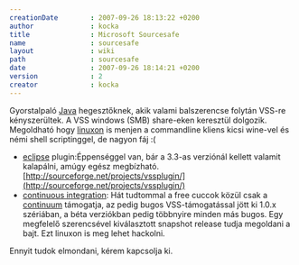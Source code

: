 ```yaml
---
creationDate        : 2007-09-26 18:13:22 +0200 
author              : kocka 
title               : Microsoft Sourcesafe 
name                : sourcesafe 
layout              : wiki 
path                : sourcesafe 
date                : 2007-09-26 18:14:21 +0200 
version             : 2 
creator             : kocka 
---
```

Gyorstalpaló [Java](java.html) hegesztőknek, akik valami balszerencse folytán VSS-re kényszerültek. A VSS windows (SMB) share-eken keresztül dolgozik. Megoldható hogy [linuxon](Missing.html) is menjen a commandline kliens kicsi wine-vel és némi shell scriptinggel, de nagyon fáj :(

*   [eclipse](Eclipse.html) plugin:Éppenséggel van, bár a 3.3-as verziónál kellett valamit kalapálni, amúgy egész megbízható. [http://sourceforge.net/projects/vssplugin/](http://sourceforge.net/projects/vssplugin/)
*   [continuous integration](Continuous%20Integration.html): Hát tudtommal a free cuccok közül csak a [continuum](continuum.html) támogatja, az pedig bugos VSS-támogatással jött ki 1.0.x szériában, a béta verziókban pedig többnyire minden más bugos. Egy megfelelő szerencsével kiválasztott snapshot release tudja megoldani a bajt. Ezt linuxon is meg lehet hackolni.

Ennyit tudok elmondani, kérem kapcsolja ki.


